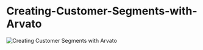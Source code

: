 # Creating-Customer-Segments-with-Arvato
![Creating Customer Segments with Arvato](https://github.com/user-attachments/assets/08d4d387-8133-4620-9717-9aef6502b0fa)
